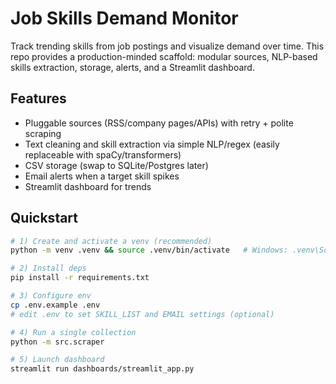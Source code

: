 # Job Skills Demand Monitor

Track trending skills from job postings and visualize demand over time.
This repo provides a production-minded scaffold: modular sources, NLP-based skills extraction, storage, alerts, and a Streamlit dashboard.

## Features
- Pluggable sources (RSS/company pages/APIs) with retry + polite scraping
- Text cleaning and skill extraction via simple NLP/regex (easily replaceable with spaCy/transformers)
- CSV storage (swap to SQLite/Postgres later)
- Email alerts when a target skill spikes
- Streamlit dashboard for trends

## Quickstart
```bash
# 1) Create and activate a venv (recommended)
python -m venv .venv && source .venv/bin/activate   # Windows: .venv\Scripts\activate

# 2) Install deps
pip install -r requirements.txt

# 3) Configure env
cp .env.example .env
# edit .env to set SKILL_LIST and EMAIL settings (optional)

# 4) Run a single collection
python -m src.scraper

# 5) Launch dashboard
streamlit run dashboards/streamlit_app.py
